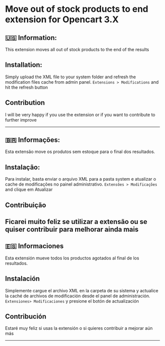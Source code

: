 # Move out of stock products to end extension for Opencart 3.X

## 🇺🇸 Information:
This extension moves all out of stock products to the end of the results

## Installation:
Simply upload the XML file to your system folder and refresh the modification files cache from admin panel.
`Extensions > Modifications` and hit the refresh button

## Contribution
I will be very happy if you use the extension or if you want to contribute to further improve

---

## 🇧🇷 Informações:
Esta extensão move os produtos sem estoque para o final dos resultados.

## Instalação:
Para instalar, basta enviar o arquivo XML para a pasta system e atualizar o cache de modificações no painel administrativo.
`Extensões > Modificações` and clique em Atualizar

## Contribuição
Ficarei muito feliz se utilizar a extensão ou se quiser contribuir para melhorar ainda mais
---

## 🇪🇸 Informaciones
Esta extensión mueve todos los productos agotados al final de los resultados.

## Instalación
Simplemente cargue el archivo XML en la carpeta de su sistema y actualice la caché de archivos de modificación desde el panel de administración.
`Extensiones> Modificaciones` y presione el botón de actualización

## Contribución
Estaré muy feliz si usas la extensión o si quieres contribuir a mejorar aún más

---
